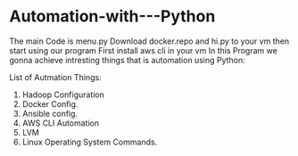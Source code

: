 # Automation-with---Python
The main Code is menu.py  Download docker.repo and hi.py to your vm then start using our program
First install aws cli in your vm 
In this Program we gonna achieve intresting things that is automation using Python:

List of Autmation Things:

1. Hadoop Configuration
2. Docker Config.
3. Ansible config.
4. AWS CLI Automation
5. LVM 
6. Linux Operating System Commands.
